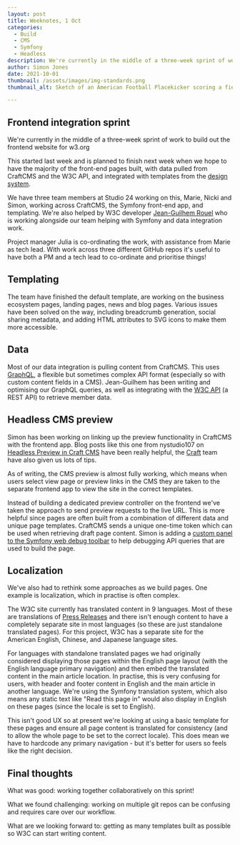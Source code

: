 ```yaml
---
layout: post
title: Weeknotes, 1 Oct
categories:
  - Build
  - CMS
  - Symfony
  - Headless
description: We're currently in the middle of a three-week sprint of work to build out the frontend website for w3.org
author: Simon Jones
date: 2021-10-01
thumbnail: /assets/images/img-standards.png
thumbnail_alt: Sketch of an American Football Placekicker scoring a field goal. The football shows the W3C logo. 'Standards' is written in the end zone.

---
```


## Frontend integration sprint

We're currently in the middle of a three-week sprint of work to build out the frontend website for w3.org

This started last week and is planned to finish next week when we hope to have the majority of the front-end pages built, 
with data pulled from CraftCMS and the W3C API, and integrated with templates from the [design system](https://design-system.w3.org/). 

We have three team members at Studio 24 working on this, Marie, Nicki and Simon, working across CraftCMS, the Symfony front-end app, 
and templating. We're also helped by W3C developer [Jean-Guilhem Rouel](https://www.w3.org/People/Jean-Gui/) who is 
working alongside our team helping with Symfony and data integration work. 

Project manager Julia is co-ordinating the work, with assistance from Marie as tech lead. With work across three different 
GitHub repos it's useful to have both a PM and a tech lead to co-ordinate and prioritise things!

## Templating

The team have finished the default template, are working on the business ecosystem pages, landing pages, news and blog pages.
Various issues have been solved on the way, including breadcrumb generation, social sharing metadata, and adding 
HTML attributes to SVG icons to make them more accessible.

## Data

Most of our data integration is pulling content from CraftCMS. This uses [GraphQL](https://graphql.org/), a flexible but sometimes complex API 
format (especially so with custom content fields in a CMS). Jean-Guilhem has been writing and optimising our GraphQL 
queries, as well as integrating with the [W3C API](https://www.w3.org/api/) 
(a REST API) to retrieve member data.

## Headless CMS preview

Simon has been working on linking up the preview functionality in CraftCMS with the frontend app. Blog posts like this 
one from nystudio107 on [Headless Preview in Craft CMS](https://nystudio107.com/blog/headless-preview-in-craft-cms) have
been really helpful, the [Craft](https://craftcms.com/) team have also given us lots of tips.

As of writing, the CMS preview is almost fully working, which means when users select view page or preview links in the 
CMS they are taken to the separate frontend app to view the site in the correct templates.

Instead of building a dedicated preview controller on the frontend
we've taken the approach to send preview requests to the live URL. This is more helpful since pages are often built from 
a combination of different data and unique page templates. CraftCMS sends a unique one-time token which 
can be used when retrieving draft page content. Simon is adding a [custom panel to the Symfony web debug toolbar](https://symfony.com/doc/current/profiler/data_collector.html)
to help debugging API queries that are used to build the page.

## Localization 

We've also had to rethink some approaches as we build pages. One example is localization, which in practise is often complex. 

The W3C site currently has translated content in 9 languages. Most of these are translations of [Press Releases](https://www.w3.org/Press/) and there 
isn't enough content to have a completely separate site in most languages (so these are just standalone translated pages). 
For this project, W3C has a separate site for the American English, Chinese, and Japanese language sites. 

For languages with standalone translated pages we had originally considered displaying those pages
within the English page layout (with the English language primary navigation) and then embed the translated content in the main article location. 
In practise, this is very confusing for users, with header and footer content in English and the main article in another language. 
We're using the Symfony translation system, which also means any static text like "Read this page in" would also 
display in English on these pages (since the locale is set to English).

This isn't good UX so at present we're looking at using a basic template for these pages and ensure all page content is 
translated for consistency (and to allow the whole page to be set to the correct locale). This does mean we have to hardcode 
any primary navigation - but it's better for users so feels like the right decision.


## Final thoughts

What was good: working together collaboratively on this sprint!

What we found challenging: working on multiple git repos can be confusing and requires care over our workflow. 

What are we looking forward to: getting as many templates built as possible so W3C can start writing content.